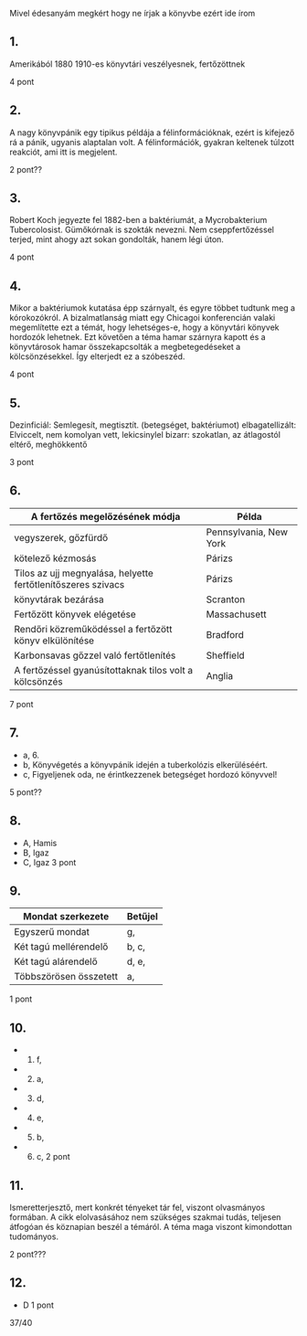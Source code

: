 
Mivel édesanyám megkért hogy ne írjak a könyvbe ezért ide írom
## 1.
Amerikából
1880
1910-es
könyvtári
veszélyesnek, fertőzöttnek

4 pont
## 2. 
A nagy könyvpánik egy tipikus példája a félinformációknak, ezért is kifejező rá a pánik, ugyanis alaptalan volt. A félinformációk, gyakran keltenek túlzott reakciót, ami itt is megjelent.

2 pont??
## 3. 
Robert Koch jegyezte fel 1882-ben a baktériumát, a Mycrobakterium Tubercolosist. Gümőkórnak is szokták nevezni. Nem cseppfertőzéssel terjed, mint ahogy azt sokan gondolták, hanem légi úton.

4 pont
## 4. 
Mikor a baktériumok kutatása épp szárnyalt, és egyre többet tudtunk meg a kórokozókról. A bizalmatlanság miatt egy Chicagoi konferencián valaki megemlítette ezt a témát, hogy lehetséges-e, hogy a könyvtári könyvek hordozók lehetnek. Ezt követően a téma hamar szárnyra kapott és a könyvtárosok hamar összekapcsolták a megbetegedéseket a kölcsönzésekkel. Így elterjedt ez a szóbeszéd. 

4 pont
## 5. 
Dezinficiál: Semlegesít, megtisztít. (betegséget, baktériumot) 
elbagatellizált: Elviccelt, nem komolyan vett, lekicsinylel 
bizarr: szokatlan, az átlagostól eltérő, meghökkentő

3 pont

## 6.
| A fertőzés megelőzésének módja                               | Példa                  |
| ------------------------------------------------------------ | ---------------------- |
| vegyszerek, gőzfürdő                                         | Pennsylvania, New York |
| kötelező kézmosás                                            | Párizs                 |
| Tilos az ujj megnyalása, helyette fertőtlenítőszeres szivacs | Párizs                 |
| könyvtárak bezárása                                          | Scranton               |
| Fertőzött könyvek elégetése                                  | Massachusett           |
| Rendőri közreműködéssel a fertőzött könyv elkülönítése       | Bradford               |
| Karbonsavas gőzzel való fertőtlenítés                        | Sheffield              |
| A fertőzéssel gyanúsítottaknak tilos volt a kölcsönzés       | Anglia                 |
7 pont
## 7.
 - a, 6.
 - b, Könyvégetés a könyvpánik idején a tuberkolózis elkerüléséért.
 - c, Figyeljenek oda, ne érintkezzenek betegséget hordozó könyvvel!

5 pont??

## 8.
 - A, Hamis
 - B, Igaz
 - C, Igaz
 3 pont
## 9.

| Mondat szerkezete      | Betűjel |
| ---------------------- | ------- |
| Egyszerű mondat        | g,      |
| Két tagú mellérendelő  | b, c,   |
| Két tagú alárendelő    | d, e,   |
| Többszörösen összetett | a,      |
1 pont
## 10.
- 1. f,
- 2. a,
- 3. d,
- 4. e,
- 5. b,
- 6. c,
2 pont
## 11.
Ismeretterjesztő, mert konkrét tényeket tár fel, viszont olvasmányos formában. A cikk elolvasásához nem szükséges szakmai tudás, teljesen átfogóan és köznapian beszél a témáról. A téma maga viszont kimondottan tudományos. 
 
 2 pont??? 
## 12.
 - D
 1 pont

37/40

